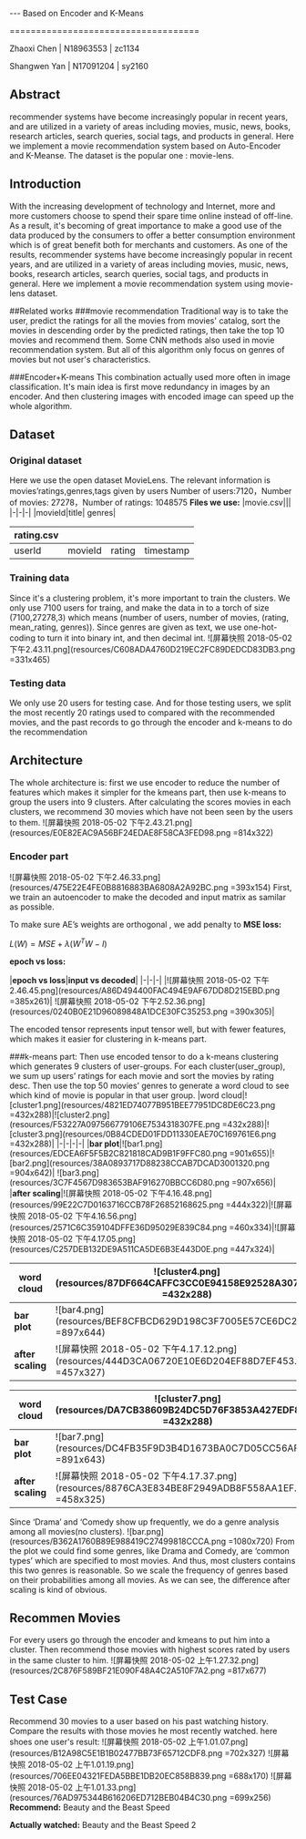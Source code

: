 --- Based on Encoder and K-Means

====================================

Zhaoxi Chen | N18963553 | zc1134

Shangwen Yan | N17091204 | sy2160

## Abstract
recommender systems have become increasingly popular in recent years, and are utilized in a variety of areas including movies, music, news, books, research articles, search queries, social tags, and products in general. 
Here we implement a movie recommendation system based on Auto-Encoder and K-Meanse. The dataset is the popular one : movie-lens.

## Introduction
With the increasing development of technology and Internet, more and more customers choose to spend their spare time online instead of off-line. As a result, it's becoming of great importance to make a good use of the data produced by the consumers to offer a better consumption environment which is of great benefit both for merchants and customers.
As one of the results, recommender systems have become increasingly popular in recent years, and are utilized in a variety of areas including movies, music, news, books, research articles, search queries, social tags, and products in general. Here we implement a movie recommendation system using movie-lens dataset.

##Related works
###movie recommendation
Traditional way is to take the user, predict the ratings for all the movies from movies' catalog, sort the movies in descending order by the predicted ratings, then take the top 10 movies and recommend them. Some CNN methods also used in movie recommendation system. But all of this algorithm only focus on genres of movies but not user's characteristics.

###Encoder+K-means
This combination actually used more often in image classification. It's main idea is first move redundancy in images by an encoder. And then clustering images with encoded image can speed up the whole algorithm.

## Dataset
### Original dataset
Here we use the open dataset MovieLens. The relevant information is movies’ratings,genres,tags given by users
Number of users:7120，Number of movies: 27278，Number of ratings: 1048575
__Files we use:__
|movie.csv|||
|-|-|-|
|movieId|title| genres|

|rating.csv||||
|-|-|-|-|
|userId|movieId| rating|timestamp|

### Training data
Since it's a clustering problem, it's more important to train the clusters. We only use 7100 users for traing, and make the data in to a torch of size (7100,27278,3) which means (number of users, number of movies, (rating, mean_rating, genres)). Since genres are given as text, we use one-hot-coding to turn it into binary int, and then decimal int.
![屏幕快照 2018-05-02 下午2.43.11.png](resources/C608ADA4760D219EC2FC89DEDCD83DB3.png =331x465)
### Testing data
We only use 20 users for testing case. And for those testing users, we split the most recently 20 ratings used to compared with the recommended movies, and the past records to go through the encoder and k-means to do the recommendation

## Architecture
The whole architecture is: first we use encoder to reduce the number of features which makes it simpler for the kmeans part, then use k-means to group the users into 9 clusters. After calculating the scores movies in each clusters, we recommend 30 movies which have not been seen by the users to them.
![屏幕快照 2018-05-02 下午2.43.21.png](resources/E0E82EAC9A56BF24EDAE8F58CA3FED98.png =814x322)
### Encoder part
![屏幕快照 2018-05-02 下午2.46.33.png](resources/475E22E4FE0B8816883BA6808A2A92BC.png =393x154)
First, we  train an autoencoder to make the decoded and input matrix as samilar as possible.

To make sure AE’s weights  are  orthogonal , we add penalty to __MSE loss:__

$L(W) = MSE +\lambda (W^TW-I)$

__epoch vs loss:__

|__epoch vs loss__|__input vs decoded__|
|-|-|-|
|![屏幕快照 2018-05-02 下午2.46.45.png](resources/A86D494400FAC494E9AF67DD8D215EBD.png =385x261)| ![屏幕快照 2018-05-02 下午2.52.36.png](resources/0240B0E21D96089848A1DCE30FC35253.png =390x305)|


The encoded tensor represents input tensor well, but with fewer features, which makes it easier for clustering  in k-means part.


###k-means part:
Then use encoded  tensor to do a k-means clustering which generates 9 clusters of user-groups.
For each cluster(user_group), we sum up users’ ratings for each movie and sort the movies by rating desc. 
Then use the top 50 movies’ genres to generate a word cloud to see which kind of movie is popular in that user group.
|word cloud|![cluster1.png](resources/4821ED74077B951BEE77951DC8DE6C23.png =432x288)|![cluster2.png](resources/F53227A097566779106E7534318307FE.png =432x288)|![cluster3.png](resources/0B84CDED01FDD11330EAE70C169761E6.png =432x288)|
|-|-|-|-|
|__bar plot__|![bar1.png](resources/EDCEA6F5F5B2C821818CAD9B1F9FFC80.png =901x655)|![bar2.png](resources/38A0893717D88238CCAB7DCAD3001320.png =904x642)| ![bar3.png](resources/3C7F4567D983653BAF916270BBCC6D80.png =907x656)|
|__after scaling__|![屏幕快照 2018-05-02 下午4.16.48.png](resources/99E22C7D0163716CCB78F26852168625.png =444x322)|![屏幕快照 2018-05-02 下午4.16.56.png](resources/2571C6C359104DFFE36D95029E839C84.png =460x334)|![屏幕快照 2018-05-02 下午4.17.05.png](resources/C257DEB132DE9A511CA5DE6B3E443D0E.png =447x324)|


|word cloud|![cluster4.png](resources/87DF664CAFFC3CC0E94158E92528A307.png =432x288)|![cluster5.png](resources/E59758C364180611F6A2DB41703FAFFC.png =432x288)|![cluster6.png](resources/1BDB08844298F51430D1EBB7B9959D96.png =432x288)|
|-|-|-|-|
|__bar plot__|![bar4.png](resources/BEF8CFBCD629D198C3F7005E57CE6DC2.png =897x644)|![bar5.png](resources/12DAB00A88A366217472153FBD81380D.png =905x643)|![bar6.png](resources/25625425DFA52CAE7CCDAB4934EE0CD7.png =899x636)|
|__after scaling__|![屏幕快照 2018-05-02 下午4.17.12.png](resources/444D3CA06720E10E6D204EF88D7EF453.png =457x327)|![屏幕快照 2018-05-02 下午4.17.20.png](resources/06BDCD8F7757B77EECC9859C54CE7B9A.png =442x323)|![屏幕快照 2018-05-02 下午4.17.28.png](resources/07CBFD82EC4316080D3F936C12528D6C.png =473x332)|

|word cloud|![cluster7.png](resources/DA7CB38609B24DC5D76F3853A427EDF8.png =432x288)|![cluster8.png](resources/799E94B681F2B6E53C5A14FCE22EDA39.png =432x288)|![cluster9.png](resources/56333F709ECA35CE3B821B9A8F33C822.png =432x288)|
|-|-|-|-|
|__bar plot__|![bar7.png](resources/DC4FB35F9D3B4D1673BA0C7D05CC56AF.png =891x643)|![bar8.png](resources/8D03DFE5F7854B771EDD88944059CD68.png =897x643)|![bar9.png](resources/BE72256C787CE3D9E970C7AACCB2915D.png =890x646) |
|__after scaling__|![屏幕快照 2018-05-02 下午4.17.37.png](resources/8876CA3E834BE8F2949ADB8F558AA1EF.png =458x325)|![屏幕快照 2018-05-02 下午4.17.52.png](resources/E088F84CF7D6A7504C849CCA9A9D825B.png =460x329)|![屏幕快照 2018-05-02 下午4.18.03.png](resources/A7581E7E967B3C80A27E4F7CFF847D1B.png =458x325)|

Since ‘Drama’ and ‘Comedy show up frequently, we do a genre analysis among all movies(no clusters).
![bar.png](resources/B362A1760B89E988419C27499818CCCA.png =1080x720)
From the plot we could find some genres, like Drama and Comedy,  are ‘common types’ which are specified to most movies. And thus, most clusters contains this two genres is reasonable.
So we scale the frequency of genres based on their probabilities among all movies. As we can see, the difference after scaling is kind of obvious.

## Recommen Movies
For every users go through the encoder and kmeans to put him into a cluster. Then recommend those movies with highest scores rated by users in the same cluster to him.
![屏幕快照 2018-05-02 上午1.27.32.png](resources/2C876F589BF21E090F48A4C2A510F7A2.png =817x677)
## Test Case
Recommend 30 movies to a user based on his past watching history.  Compare the results with those movies he  most recently watched.
here shoes one user's result:
![屏幕快照 2018-05-02 上午1.01.07.png](resources/B12A98C5E1B1B02477BB73F65712CDF8.png =702x327)
![屏幕快照 2018-05-02 上午1.01.19.png](resources/706EE04321FEDA5BBE1DB20EC858B839.png =688x170)
![屏幕快照 2018-05-02 上午1.01.33.png](resources/76AD975344B616206ED712BEB04B4C30.png =699x256)
__Recommend:__
Beauty and the Beast
Speed

__Actually watched:__
Beauty and the Beast
Speed 2



